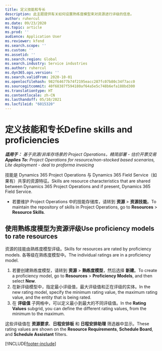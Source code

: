 ```yaml
---
title: 定义技能和专长
description: 此主题提供有关如何设置熟练度模型来对资源进行评级的信息。
author: ruhercul
ms.date: 09/23/2020
ms.topic: article
ms.prod: ''
audience: Application User
ms.reviewer: kfend
ms.search.scope: ''
ms.custom: ''
ms.assetid: ''
ms.search.region: Global
ms.search.industry: Service industries
ms.author: ruhercul
ms.dyn365.ops.version: ''
ms.search.validFrom: 2020-10-01
ms.openlocfilehash: 982f64677b74f2195eacc287fc07b80c34f7acc0
ms.sourcegitcommit: 40f68387f594180af64a5e5c748b6efa188bd300
ms.translationtype: HT
ms.contentlocale: zh-CN
ms.lasthandoff: 05/10/2021
ms.locfileid: "6015320"
---
```

# <a name="define-skills-and-proficiencies"></a><span data-ttu-id="7a484-103">定义技能和专长</span><span class="sxs-lookup"><span data-stu-id="7a484-103">Define skills and proficiencies</span></span>

<span data-ttu-id="7a484-104">_**适用于：** 基于资源/非库存场景的 Project Operations，精简部署 - 估价开票交易_</span><span class="sxs-lookup"><span data-stu-id="7a484-104">_**Applies To:** Project Operations for resource/non-stocked based scenarios, Lite deployment - deal to proforma invoicing_</span></span>

<span data-ttu-id="7a484-105">技能是 Dynamics 365 Project Operations 与 Dynamics 365 Field Service（如果有）共享的资源特征。</span><span class="sxs-lookup"><span data-stu-id="7a484-105">Skills are resource characteristics that are shared between Dynamics 365 Project Operations and if present, Dynamics 365 Field Service.</span></span> 

- <span data-ttu-id="7a484-106">若要维护 Project Operations 中的技能存储库，请转到 **资源** \> **资源技能**。</span><span class="sxs-lookup"><span data-stu-id="7a484-106">To maintain the repository of skills in Project Operations, go to **Resources** \> **Resource Skills**.</span></span> 

## <a name="use-proficiency-models-to-rate-resources"></a><span data-ttu-id="7a484-107">使用熟练度模型为资源评级</span><span class="sxs-lookup"><span data-stu-id="7a484-107">Use proficiency models to rate resources</span></span>

<span data-ttu-id="7a484-108">资源的技能由熟练度模型评级。</span><span class="sxs-lookup"><span data-stu-id="7a484-108">Skills for resources are rated by proficiency models.</span></span> <span data-ttu-id="7a484-109">各等级在熟练度模型中。</span><span class="sxs-lookup"><span data-stu-id="7a484-109">The individual ratings are in a proficiency model.</span></span> 

1. <span data-ttu-id="7a484-110">若要创建熟练度模型，请转到 **资源** \> **熟练度模型**，然后选择 **新建**。</span><span class="sxs-lookup"><span data-stu-id="7a484-110">To create a proficiency model, go to **Resources** \> **Proficiency Models**, and then select **New**.</span></span>
2. <span data-ttu-id="7a484-111">在新评级模型中，指定最小评级值，最大评级值和正在评级的实体。</span><span class="sxs-lookup"><span data-stu-id="7a484-111">In the new rating model, specify the minimum rating value, the maximum rating value, and the entity that is being rated.</span></span>
3. <span data-ttu-id="7a484-112">在 **评级值** 子网格中，可以定义最小到最大的不同评级值。</span><span class="sxs-lookup"><span data-stu-id="7a484-112">In the **Rating Values** subgrid, you can define the different rating values, from the minimum to the maximum.</span></span>


<span data-ttu-id="7a484-113">这些评级值在 **资源要求**、**日程安排板** 和 **日程安排助理** 筛选器中显示。</span><span class="sxs-lookup"><span data-stu-id="7a484-113">These rating values are shown on the **Resource Requirements**, **Schedule Board**, and **Schedule Assistant** filters.</span></span>


[!INCLUDE[footer-include](../includes/footer-banner.md)]
